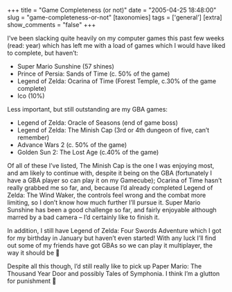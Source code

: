 +++
title = "Game Completeness (or not)"
date = "2005-04-25 18:48:00"
slug = "game-completeness-or-not"
[taxonomies]
tags = ['general']
[extra]
show_comments = "false"
+++

I’ve been slacking quite heavily on my computer games this past few weeks (read: year) which has left me with a load of games which I would have liked to complete, but haven’t:

- Super Mario Sunshine (57 shines)
- Prince of Persia: Sands of Time (c. 50% of the game)
- Legend of Zelda: Ocarina of Time (Forest Temple, c.30% of the game complete)
- Ico (10%)

Less important, but still outstanding are my GBA games:

- Legend of Zelda: Oracle of Seasons (end of game boss)
- Legend of Zelda: The Minish Cap (3rd or 4th dungeon of five, can’t remember)
- Advance Wars 2 (c. 50% of the game)
- Golden Sun 2: The Lost Age (c.40% of the game)

Of all of these I’ve listed, The Minish Cap is the one I was enjoying most, and am likely to continue with, despite it being on the GBA (fortunately I have a GBA player so can play it on my Gamecube); Ocarina of Time hasn’t really grabbed me so far, and, because I’d already completed Legend of Zelda: The Wind Waker, the controls feel wrong and the combat more limiting, so I don’t know how much further I’ll pursue it. Super Mario Sunshine has been a good challenge so far, and fairly enjoyable although marred by a bad camera – I’d certainly like to finish it.

In addition, I still have Legend of Zelda: Four Swords Adventure which I got for my birthday in January but haven’t even started! With any luck I’ll find out some of my friends have got GBAs so we can play it multiplayer, the way it should be 🙂

Despite all this though, I’d still really like to pick up Paper Mario: The Thousand Year Door and possibly Tales of Symphonia. I think I’m a glutton for punishment 🙁
